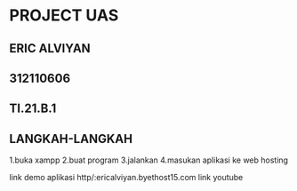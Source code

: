 # PROJECT UAS 
## ERIC ALVIYAN
## 312110606
## TI.21.B.1

## LANGKAH-LANGKAH
1.buka xampp
2.buat program
3.jalankan
4.masukan aplikasi ke web hosting

link demo aplikasi http/:ericalviyan.byethost15.com 
link youtube 
